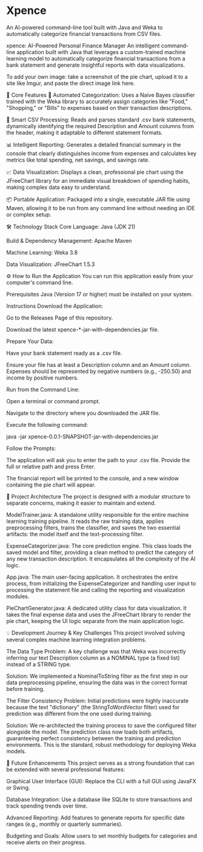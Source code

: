 # Xpence
An AI-powered command-line tool built with Java and Weka to automatically categorize financial transactions from CSV files.

xpence: AI-Powered Personal Finance Manager
An intelligent command-line application built with Java that leverages a custom-trained machine learning model to automatically categorize financial transactions from a bank statement and generate insightful reports with data visualizations.

To add your own image: take a screenshot of the pie chart, upload it to a site like Imgur, and paste the direct image link here.

🚀 Core Features
🤖 Automated Categorization: Uses a Naive Bayes classifier trained with the Weka library to accurately assign categories like "Food," "Shopping," or "Bills" to expenses based on their transaction descriptions.

📄 Smart CSV Processing: Reads and parses standard .csv bank statements, dynamically identifying the required Description and Amount columns from the header, making it adaptable to different statement formats.

📊 Intelligent Reporting: Generates a detailed financial summary in the console that clearly distinguishes income from expenses and calculates key metrics like total spending, net savings, and savings rate.

📈 Data Visualization: Displays a clean, professional pie chart using the JFreeChart library for an immediate visual breakdown of spending habits, making complex data easy to understand.

📦 Portable Application: Packaged into a single, executable JAR file using Maven, allowing it to be run from any command line without needing an IDE or complex setup.

🛠️ Technology Stack
Core Language: Java (JDK 21)

Build & Dependency Management: Apache Maven

Machine Learning: Weka 3.8

Data Visualization: JFreeChart 1.5.3

⚙️ How to Run the Application
You can run this application easily from your computer's command line.

Prerequisites
Java (Version 17 or higher) must be installed on your system.

Instructions
Download the Application:

Go to the Releases Page of this repository.

Download the latest xpence-*-jar-with-dependencies.jar file.

Prepare Your Data:

Have your bank statement ready as a .csv file.

Ensure your file has at least a Description column and an Amount column. Expenses should be represented by negative numbers (e.g., -250.50) and income by positive numbers.

Run from the Command Line:

Open a terminal or command prompt.

Navigate to the directory where you downloaded the JAR file.

Execute the following command:

java -jar xpence-0.0.1-SNAPSHOT-jar-with-dependencies.jar

Follow the Prompts:

The application will ask you to enter the path to your .csv file. Provide the full or relative path and press Enter.

The financial report will be printed to the console, and a new window containing the pie chart will appear.

📂 Project Architecture
The project is designed with a modular structure to separate concerns, making it easier to maintain and extend.

ModelTrainer.java: A standalone utility responsible for the entire machine learning training pipeline. It reads the raw training data, applies preprocessing filters, trains the classifier, and saves the two essential artifacts: the model itself and the text-processing filter.

ExpenseCategorizer.java: The core prediction engine. This class loads the saved model and filter, providing a clean method to predict the category of any new transaction description. It encapsulates all the complexity of the AI logic.

App.java: The main user-facing application. It orchestrates the entire process, from initializing the ExpenseCategorizer and handling user input to processing the statement file and calling the reporting and visualization modules.

PieChartGenerator.java: A dedicated utility class for data visualization. It takes the final expense data and uses the JFreeChart library to render the pie chart, keeping the UI logic separate from the main application logic.

💡 Development Journey & Key Challenges
This project involved solving several complex machine learning integration problems.

The Data Type Problem: A key challenge was that Weka was incorrectly inferring our text Description column as a NOMINAL type (a fixed list) instead of a STRING type.

Solution: We implemented a NominalToString filter as the first step in our data preprocessing pipeline, ensuring the data was in the correct format before training.

The Filter Consistency Problem: Initial predictions were highly inaccurate because the text "dictionary" (the StringToWordVector filter) used for prediction was different from the one used during training.

Solution: We re-architected the training process to save the configured filter alongside the model. The prediction class now loads both artifacts, guaranteeing perfect consistency between the training and prediction environments. This is the standard, robust methodology for deploying Weka models.

🔮 Future Enhancements
This project serves as a strong foundation that can be extended with several professional features:

Graphical User Interface (GUI): Replace the CLI with a full GUI using JavaFX or Swing.

Database Integration: Use a database like SQLite to store transactions and track spending trends over time.

Advanced Reporting: Add features to generate reports for specific date ranges (e.g., monthly or quarterly summaries).

Budgeting and Goals: Allow users to set monthly budgets for categories and receive alerts on their progress.
